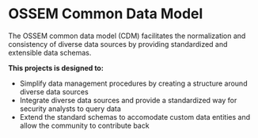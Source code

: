 # OSSEM Common Data Model

The OSSEM common data model (CDM) facilitates the normalization and consistency of diverse data sources by providing standardized and extensible data schemas.

**This projects is designed to:**

* Simplify data management procedures by creating a structure around diverse data sources
* Integrate diverse data sources and provide a standardized way for security analysts to query data
* Extend the standard schemas to accomodate custom data entities and allow the community to contribute back
